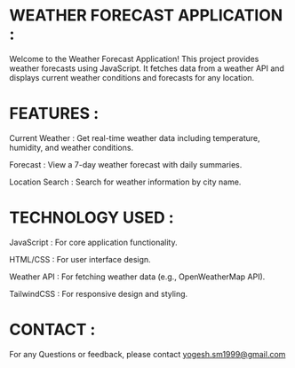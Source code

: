 # WEATHER FORECAST APPLICATION :

Welcome to the Weather Forecast Application! This project provides weather forecasts using JavaScript. It fetches data from a weather API and displays current weather conditions and forecasts for any location.

# FEATURES :
Current Weather : Get real-time weather data including temperature, humidity, and weather conditions.

Forecast : View a 7-day weather forecast with daily summaries.

Location Search : Search for weather information by city name.

# TECHNOLOGY USED :
JavaScript : For core application functionality.

HTML/CSS : For user interface design.

Weather API : For fetching weather data (e.g., OpenWeatherMap API).

TailwindCSS :  For responsive design and styling.

# CONTACT :

For any Questions or feedback, please contact yogesh.sm1999@gmail.com